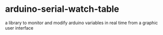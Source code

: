 # arduino-serial-watch-table
a library to monitor and modify arduino variables in real time from a graphic user interface
